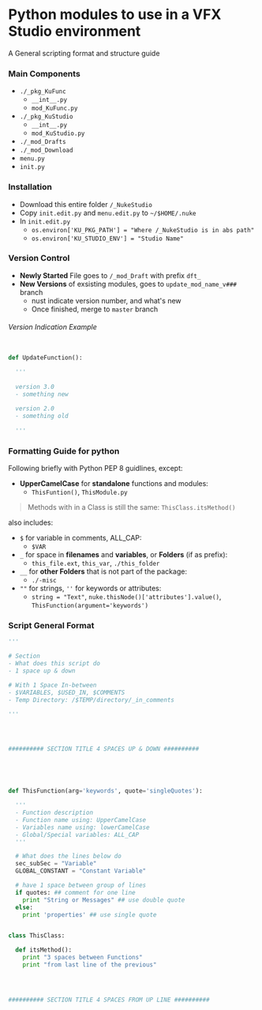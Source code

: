 # Python modules to use in a VFX Studio environment
A General scripting format and structure guide

### Main Components
  - `./_pkg_KuFunc`
    - `__int__.py`
    - `mod_KuFunc.py`
  - `./_pkg_KuStudio`
    - `__int__.py`
    - `mod_KuStudio.py`
  - `./_mod_Drafts`
  - `./_mod_Download`
  - `menu.py`
  - `init.py`

### Installation
  - Download this entire folder `/_NukeStudio`
  - Copy `init.edit.py` and `menu.edit.py` to `~/$HOME/.nuke`
  - In `init.edit.py`
    - `os.environ['KU_PKG_PATH'] = "Where /_NukeStudio is in abs path"`
    - `os.environ['KU_STUDIO_ENV'] = "Studio Name"`
    
### Version Control
  - **Newly Started** File goes to `/_mod_Draft` with prefix `dft_`
  - **New Versions** of exsisting modules, goes to `update_mod_name_v###` branch
    - nust indicate version number, and what's new
    - Once finished, merge to `master` branch
    
###### Version Indication Example
``` python

def UpdateFunction():

  '''
  
  version 3.0
  - something new
  
  version 2.0
  - something old
  
  '''

```


### Formatting Guide for python
Following briefly with Python PEP 8 guidlines, except:

- **UpperCamelCase** for **standalone** functions and modules:
  - `ThisFuntion()`, `ThisModule.py`

> Methods with in a Class is still the same: `ThisClass.itsMethod()`

also includes:
- `$` for variable in comments, ALL_CAP:
  - `$VAR`
- `_` for space in **filenames** and **variables**, or **Folders** (if as prefix):
  - `this_file.ext`, `this_var`, `./this_folder`
- `__` for **other Folders** that is not part of the package:
  - `./-misc`
- `""` for strings, `''` for keywords or attributes:
  - `string = "Text"`, `nuke.thisNode()['attributes'].value()`, `ThisFunction(argument='keywords')`


### Script General Format
```python
'''

# Section
- What does this script do
- 1 space up & down

# With 1 Space In-between
- $VARIABLES, $USED_IN, $COMMENTS
- Temp Directory: /$TEMP/directory/_in_comments

'''




########## SECTION TITLE 4 SPACES UP & DOWN ##########





def ThisFunction(arg='keywords', quote='singleQuotes'):

  '''
  - Function description
  - Function name using: UpperCamelCase
  - Variables name using: lowerCamelCase
  - Global/Special variables: ALL_CAP
  '''

  # What does the lines below do
  sec_subSec = "Variable"
  GLOBAL_CONSTANT = "Constant Variable"

  # have 1 space between group of lines
  if quotes: ## comment for one line
    print "String or Messages" ## use double quote
  else:
    print 'properties' ## use single quote


class ThisClass:

  def itsMethod():
    print "3 spaces between Functions"
    print "from last line of the previous"




########## SECTION TITLE 4 SPACES FROM UP LINE ##########





```
